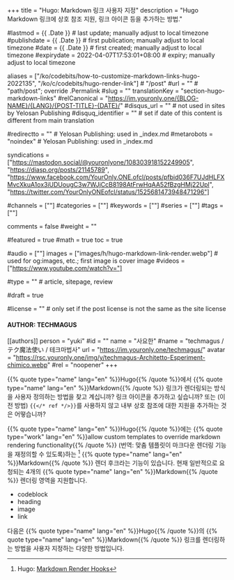 +++
title = "Hugo: Markdown 링크 사용자 지정"
description = "Hugo Markdown 링크에 상호 참조 지원, 링크 아이콘 등을 추가하는 방법."

#lastmod = {{ .Date }}                 # last update; manually adjust to local timezone
#publishdate = {{ .Date }}             # first publication; manually adjust to local timezone
#date = {{ .Date }}                    # first created; manually adjust to local timezone
#expirydate = 2022-04-07T17:53:01+08:00              # expiry; manually adjust to local timezone

aliases = ["/ko/codebits/how-to-customize-markdown-links-hugo-2022135", "/ko/c/codebits/hugo-render-link"]                                        # "/post"
#url = ""                                              # "path/post"; override .Permalink
#slug = ""
translationKey = "section-hugo-markdown-links"
#relCanonical = "https://im.youronly.one/{BLOG-NAME}/{LANG}/{POST-TITLE}-{DATE}/"
#disqus_url = ""                                       # not used in sites by Yelosan Publishing
#disquq_identifier = ""                                # set if date of this content is different from main translation

#redirectto = ""                                       # Yelosan Publishing: used in _index.md
#metarobots = "noindex"                                # Yelosan Publishing: used in _index.md

syndications = ["https://mastodon.social/@youronlyone/108303918152249905", "https://diasp.org/posts/21145789", "https://www.facebook.com/YourOnly.ONE.ofcl/posts/pfbid036F7UJdHLFXMvcXkuA1ox3iUDUougC3w7WJjCcB8198AtFrwHqAA52fBzgHMj22Upl", "https://twitter.com/YourOnlyONEofcl/status/1525681473948471296"]

#channels = [""]
#categories = [""]
#keywords = [""]
#series = [""]
#tags = [""]

comments = false
#weight = ""

#featured = true
#math = true
toc = true

#audio = [""]
images = ["images/h/hugo-markdown-link-render.webp"]                 # used for og:images, etc.; first image is cover image
#videos = ["https://www.youtube.com/watch?v="]

#type = ""                                             # article, sitepage, review

#draft = true

#license = ""                                          # only set if the post license is not the same as the site license

#### AUTHOR: TECHMAGUS ####
[[authors]]
  person = "yuki"
  #id = ""
  name = "사요한"
  #name = "techmagus / テク魔法使い / 테크마법사"
  url = "https://im.youronly.one/techmagus/"
  avatar = "https://rsc.youronly.one/img/y/techmagus-Architetto-Esperiment-chimico.webp"
  #rel = "noopener"
+++

{{% quote type="name" lang="en" %}}Hugo{{% /quote %}}에서 {{% quote type="name" lang="en" %}}Markdown{{% /quote %}} 링크가 렌더링되는 방식을 사용자 정의하는 방법을 찾고 계십니까? 링크 아이콘을 추가하고 싶습니까? 또는 (이전 방법) `{{</* ref */>}}`를 사용하지 않고 내부 상호 참조에 대한 지원을 추가하는 것은 어떻습니까?

{{% quote type="name" lang="en" %}}Hugo{{% /quote %}}에는 {{% quote type="work" lang="en" %}}allow custom templates to override markdown rendering functionality{{% /quote %}} (번역: 맞춤 템플릿이 마크다운 렌더링 기능을 재정의할 수 있도록)하는 [^hugo-markdown-render-hooks] {{% quote type="name" lang="en" %}}Markdown{{% /quote %}} 렌더 후크라는 기능이 있습니다. 현재 일반적으로 요청되는 4개의 {{% quote type="name" lang="en" %}}Markdown{{% /quote %}} 렌더링 영역을 지원합니다.

- codeblock
- heading
- image
- link

다음은 {{% quote type="name" lang="en" %}}Hugo{{% /quote %}}의 {{% quote type="name" lang="en" %}}Markdown{{% /quote %}} 링크를 렌더링하는 방법을 사용자 지정하는 다양한 방법입니다.

[^hugo-markdown-render-hooks]: Hugo: [Markdown Render Hooks](https://gohugo.io/templates/render-hooks/ "Hugo: Markdown Render Hooks")
